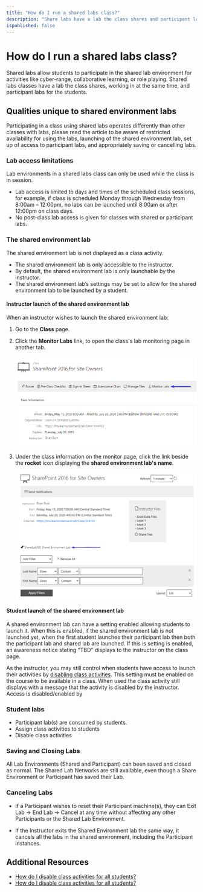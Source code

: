 ```yaml
---
title: "How do I run a shared labs class?"
description: "Share labs have a lab the class shares and participant labs for the students. This article provides information on managing both the shared and participant labs, special considerations in launching, saving, and cancelling labs, as well as tools to manage access to labs."
ispublished: false
---
```


# How do I run a shared labs class?

Shared labs allow students to participate in the shared lab environment for activities like cyber-range, collaborative learning, or role playing. 
Shared labs classes have a lab the class shares, working in at the same time, and participant labs for the students. 

## Qualities unique to shared environment labs

Participating in a class using shared labs operates differently than other classes with labs, please read the article to be aware of restricted availability for using the labs, launching of the shared environment lab, set up of access to participant labs, and appropriately saving or cancelling labs. 

### Lab access limitations
Lab environments in a shared labs class can only be used while the class is in session.

* Lab access is limited to days and times of the scheduled class sessions, for example, if class is scheduled Monday through Wednesday from 8:00am – 12:00pm, no labs can be launched until 8:00am or after 12:00pm on class days.
* No post-class lab access is given for classes with shared or participant labs.

### The shared environment lab
The shared environment lab is not displayed as a class activity. 
* The shared environment lab is only accessible to the instructor. 
* By default, the shared environment lab is only launchable by the instructor.
* The shared environment lab’s settings may be set to allow for the shared environment lab to be launched by a student. 

#### Instructor launch of the shared environment lab

When an instructor wishes to launch the shared environment lab: 
1. Go to the **Class** page.
1. Click the **Monitor Labs** link, to open the class's lab monitoring page in another tab.

    ![](/tms/images/monitor-labs-link.png)

1.  Under the class information on the monitor page, click the link beside the **rocket** icon displaying the **shared environment lab's name**.

    ![](/tms/images/instructor-launch-shared-lab-environment.png)

#### Student launch of the shared environment lab
A shared environment lab can have a setting enabled allowing students to launch it. When this is enabled, if the shared environment lab is not launched yet, when the first student launches their participant lab then both the participant lab and shared lab are launched. If this is setting is enabled, an awareness notice stating "TBD" displays to the instructor on the class page. 

As the instructor, you may still control when students have access to launch their activities by [disabling class activities](/tms/instructors/instructor-prep-and-classes/disable-class-activities.md). This setting must be enabled on the course to be available in a class. When used the class activity still displays with a message that the activity is disabled by the instructor. Access is disabled/enabled by 

### Student labs
* Participant lab(s) are consumed by students.
* Assign class activities to students
* Disable class activities


### Saving and Closing Labs

All Lab Environments (Shared and Participant) can been saved and closed as normal. The Shared Lab Networks are still available, even though a Share Environment or Participant has saved their Lab.

### Canceling Labs

-   If a Participant wishes to reset their Participant machine(s), they can Exit Lab -&gt; End Lab -&gt; Cancel at any time without affecting any other Participants or the Shared Lab Environment.

-   If the Instructor exits the Shared Environment lab the same way, it cancels all the labs in the shared environment, including the Participant instances.

## Additional Resources
 
 - [How do I disable class activities for all students?](/tms/instructors/instructor-prep-and-classes/disable-class-activities.md)
 - [How do I disable class activities for all students?](/tms/instructors/instructor-prep-and-classes/disable-class-activities.md)

